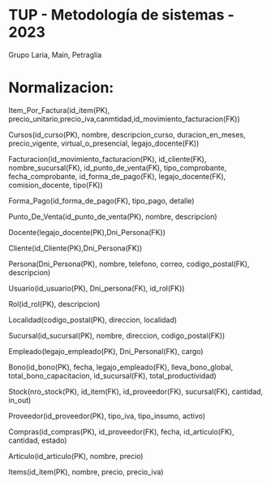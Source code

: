 # TUP - Metodología de sistemas - 2023
Grupo Laria, Main, Petraglia

# Normalizacion:
Item_Por_Factura(id_item(PK), precio_unitario,precio_iva,canmtidad,id_movimiento_facturacion(FK))

Cursos(id_curso(PK), nombre, descripcion_curso, duracion_en_meses, precio_vigente, virtual_o_presencial, legajo_docente(FK))

Facturacion(id_movimiento_facturacion(PK), id_cliente(FK), nombre_sucursal(FK), id_punto_de_venta(FK), tipo_comprobante, fecha_comprobante, id_forma_de_pago(FK), legajo_docente(FK), comision_docente, tipo(FK))

Forma_Pago(id_forma_de_pago(FK), tipo_pago, detalle)

Punto_De_Venta(id_punto_de_venta(PK), nombre, descripcion)

Docente(legajo_docente(PK),Dni_Persona(FK))

Cliente(id_Cliente(PK),Dni_Persona(FK))

Persona(Dni_Persona(PK), nombre, telefono, correo, codigo_postal(FK), descripcion)

Usuario(id_usuario(PK), Dni_persona(FK), id_rol(FK))

Rol(id_rol(PK), descripcion)

Localidad(codigo_postal(PK), direccion, localidad)

Sucursal(id_sucursal(PK), nombre, direccion, codigo_postal(FK))

Empleado(legajo_empleado(PK), Dni_Personal(FK), cargo)

Bono(id_bono(PK), fecha, legajo_empleado(FK), lleva_bono_global, total_bono_capacitacion, id_sucursal(FK), total_productividad)

Stock(nro_stock(PK), id_item(FK), id_proveedor(FK), sucursal(FK), cantidad, in_out)

Proveedor(id_proveedor(PK), tipo_iva, tipo_insumo, activo)

Compras(id_compras(PK), id_proveedor(FK), fecha, id_articulo(FK), cantidad, estado)

Articulo(id_articulo(PK), nombre, precio)

Items(id_item(PK), nombre, precio, precio_iva)

